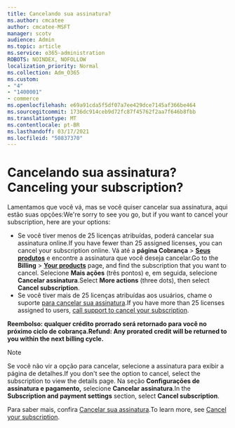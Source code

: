 ```yaml
---
title: Cancelando sua assinatura?
ms.author: cmcatee
author: cmcatee-MSFT
manager: scotv
audience: Admin
ms.topic: article
ms.service: o365-administration
ROBOTS: NOINDEX, NOFOLLOW
localization_priority: Normal
ms.collection: Adm_O365
ms.custom:
- "4"
- "1400001"
- commerce
ms.openlocfilehash: e69a91cda5f5df07a7ee429dce7145af366be464
ms.sourcegitcommit: 1736dc914ceb9d72fc87f45762f2aa7f646b8fbb
ms.translationtype: MT
ms.contentlocale: pt-BR
ms.lasthandoff: 03/17/2021
ms.locfileid: "50837370"
---
```

# <a name="canceling-your-subscription"></a><span data-ttu-id="39365-102">Cancelando sua assinatura?</span><span class="sxs-lookup"><span data-stu-id="39365-102">Canceling your subscription?</span></span>

<span data-ttu-id="39365-103">Lamentamos que você vá, mas se você quiser cancelar sua assinatura, aqui estão suas opções:</span><span class="sxs-lookup"><span data-stu-id="39365-103">We're sorry to see you go, but if you want to cancel your subscription, here are your options:</span></span>
  
- <span data-ttu-id="39365-104">Se você tiver menos de 25 licenças atribuídas, poderá cancelar sua assinatura online.</span><span class="sxs-lookup"><span data-stu-id="39365-104">If you have fewer than 25 assigned licenses, you can cancel your subscription online.</span></span> <span data-ttu-id="39365-105">Vá até a **página Cobrança** \> **[Seus produtos](https://go.microsoft.com/fwlink/p/?linkid=842054)** e encontre a assinatura que você deseja cancelar.</span><span class="sxs-lookup"><span data-stu-id="39365-105">Go to the **Billing** \> **[Your products](https://go.microsoft.com/fwlink/p/?linkid=842054)** page, and find the subscription that you want to cancel.</span></span> <span data-ttu-id="39365-106">Selecione **Mais ações** (três pontos) e, em seguida, selecione **Cancelar assinatura**.</span><span class="sxs-lookup"><span data-stu-id="39365-106">Select **More actions** (three dots), then select **Cancel subscription**.</span></span>
- <span data-ttu-id="39365-107">Se você tiver mais de 25 licenças atribuídas aos usuários, chame o suporte [para cancelar sua assinatura](https://docs.microsoft.com/microsoft-365/admin/contact-support-for-business-products?view=o365-worldwide).</span><span class="sxs-lookup"><span data-stu-id="39365-107">If you have more than 25 licenses assigned to users, [call support to cancel your subscription](https://docs.microsoft.com/microsoft-365/admin/contact-support-for-business-products?view=o365-worldwide).</span></span>
  
<span data-ttu-id="39365-108">**Reembolso: qualquer crédito prorrado será retornado para você no próximo ciclo de cobrança.**</span><span class="sxs-lookup"><span data-stu-id="39365-108">**Refund: Any prorated credit will be returned to you within the next billing cycle.**</span></span>

> [!NOTE]
> <span data-ttu-id="39365-109">Se você não vir a opção para cancelar, selecione a assinatura para exibir a página de detalhes.</span><span class="sxs-lookup"><span data-stu-id="39365-109">If you don't see the option to cancel, select the subscription to view the details page.</span></span> <span data-ttu-id="39365-110">Na seção **Configurações de assinatura e pagamento,** selecione **Cancelar assinatura**.</span><span class="sxs-lookup"><span data-stu-id="39365-110">In the **Subscription and payment settings** section, select **Cancel subscription**.</span></span>

<span data-ttu-id="39365-111">Para saber mais, confira [Cancelar sua assinatura](https://docs.microsoft.com/microsoft-365/commerce/subscriptions/cancel-your-subscription).</span><span class="sxs-lookup"><span data-stu-id="39365-111">To learn more, see [Cancel your subscription](https://docs.microsoft.com/microsoft-365/commerce/subscriptions/cancel-your-subscription).</span></span>